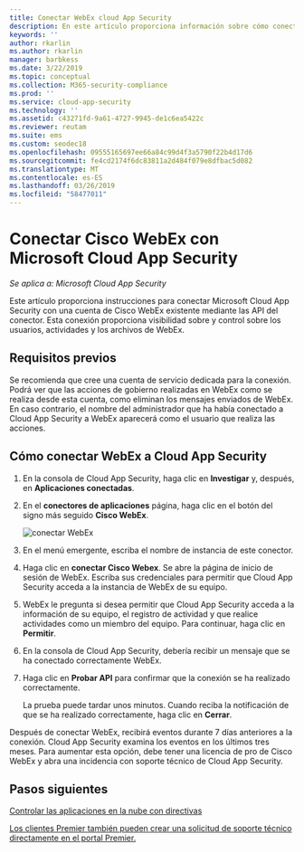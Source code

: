 ```yaml
---
title: Conectar WebEx cloud App Security
description: En este artículo proporciona información sobre cómo conectar su aplicación de WebEx a Cloud App Security mediante el conector de API para la visibilidad y control sobre el uso.
keywords: ''
author: rkarlin
ms.author: rkarlin
manager: barbkess
ms.date: 3/22/2019
ms.topic: conceptual
ms.collection: M365-security-compliance
ms.prod: ''
ms.service: cloud-app-security
ms.technology: ''
ms.assetid: c43271fd-9a61-4727-9945-de1c6ea5422c
ms.reviewer: reutam
ms.suite: ems
ms.custom: seodec18
ms.openlocfilehash: 09555165697ee66a84c99d4f3a5790f22b4d17d6
ms.sourcegitcommit: fe4cd2174f6dc83811a2d484f079e8dfbac5d082
ms.translationtype: MT
ms.contentlocale: es-ES
ms.lasthandoff: 03/26/2019
ms.locfileid: "58477011"
---
```

# <a name="connect-cisco-webex-to-microsoft-cloud-app-security"></a>Conectar Cisco WebEx con Microsoft Cloud App Security

*Se aplica a: Microsoft Cloud App Security*

Este artículo proporciona instrucciones para conectar Microsoft Cloud App Security con una cuenta de Cisco WebEx existente mediante las API del conector. Esta conexión proporciona visibilidad sobre y control sobre los usuarios, actividades y los archivos de WebEx. 
 
## <a name="prerequisites"></a>Requisitos previos

Se recomienda que cree una cuenta de servicio dedicada para la conexión. Podrá ver que las acciones de gobierno realizadas en WebEx como se realiza desde esta cuenta, como eliminan los mensajes enviados de WebEx. En caso contrario, el nombre del administrador que ha había conectado a Cloud App Security a WebEx aparecerá como el usuario que realiza las acciones.  

## <a name="how-to-connect-webex-to-cloud-app-security"></a>Cómo conectar WebEx a Cloud App Security  
  
1.  En la consola de Cloud App Security, haga clic en **Investigar** y, después, en **Aplicaciones conectadas**.  
  
2.  En el **conectores de aplicaciones** página, haga clic en el botón del signo más seguido **Cisco WebEx**.  
  
     ![conectar WebEx](./media/cisco-webex.png "conectar WebEx")  
  
3.  En el menú emergente, escriba el nombre de instancia de este conector.  
  
4.  Haga clic en **conectar Cisco Webex**. Se abre la página de inicio de sesión de WebEx. Escriba sus credenciales para permitir que Cloud App Security acceda a la instancia de WebEx de su equipo.  
  
6.  WebEx le pregunta si desea permitir que Cloud App Security acceda a la información de su equipo, el registro de actividad y que realice actividades como un miembro del equipo. Para continuar, haga clic en **Permitir**.  
  
7.  En la consola de Cloud App Security, debería recibir un mensaje que se ha conectado correctamente WebEx.  
  
8.  Haga clic en **Probar API** para confirmar que la conexión se ha realizado correctamente.  
  
     La prueba puede tardar unos minutos. Cuando reciba la notificación de que se ha realizado correctamente, haga clic en **Cerrar**.  
  
Después de conectar WebEx, recibirá eventos durante 7 días anteriores a la conexión. Cloud App Security examina los eventos en los últimos tres meses. Para aumentar esta opción, debe tener una licencia de pro de Cisco WebEx y abra una incidencia con soporte técnico de Cloud App Security.

 
## <a name="next-steps"></a>Pasos siguientes 
[Controlar las aplicaciones en la nube con directivas](control-cloud-apps-with-policies.md)   

[Los clientes Premier también pueden crear una solicitud de soporte técnico directamente en el portal Premier.](https://premier.microsoft.com/)  
  
  
